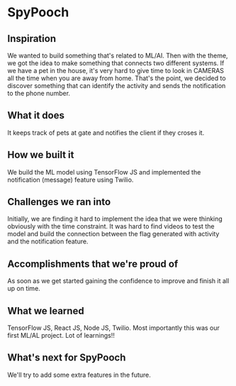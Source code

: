 # SpyPooch

## Inspiration
We wanted to build something that's related to ML/AI. Then with the theme, we got the idea to make something that connects two different systems. If we have a pet in the house, it's very hard to give time to look in CAMERAS all the time when you are away from home. That's the point, we decided to discover something that can identify the activity and sends the notification to the phone number.
## What it does
It keeps track of pets at gate and notifies the client if they croses it.
## How we built it
We build the ML model using TensorFlow JS and implemented the notification (message) feature using Twilio.
## Challenges we ran into
Initially, we are finding it hard to implement the idea that we were thinking obviously with the time constraint. It was hard to find videos to test the model and build the connection between the flag generated with activity and the notification feature.
## Accomplishments that we're proud of
As soon as we get started gaining the confidence to improve and finish it all up on time.
## What we learned
TensorFlow JS, React JS, Node JS, Twilio. Most importantly this was our first ML/AL project. Lot of learnings!!
## What's next for SpyPooch
We'll try to add some extra features in the future.

